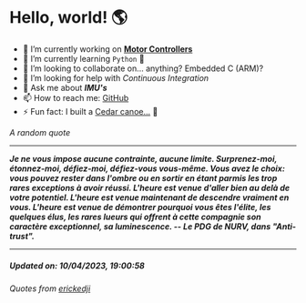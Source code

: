 # Hello, world! 🌎


- 🔧 I’m currently working on [**Motor Controllers**](https://github.com/kyleRhess/MicroMotor)
- 🌱 I’m currently learning `Python` **🐍**
- 👯 I’m looking to collaborate on... anything? Embedded C (ARM)?
- 🤔 I’m looking for help with *Continuous Integration*
- 💬 Ask me about ***IMU's***
- 📫 How to reach me: [GitHub](https://github.com/kyleRhess)
- ⚡ Fun fact: I built a [Cedar canoe...](https://kylerhess.github.io/canoe.html) 🛶

_A random quote_
___
***Je ne vous impose aucune contrainte, aucune limite. Surprenez-moi,
étonnez-moi, défiez-moi, défiez-vous vous-même. Vous avez le choix: vous
pouvez rester dans l'ombre ou en sortir en étant parmis les trop rares
exceptions à avoir réussi. L'heure est venue d'aller bien au delà de
votre potentiel. L'heure est venue maintenant de descendre vraiment en
vous. L'heure est venue de démontrer pourquoi vous êtes l'élite, les
quelques élus, les rares lueurs qui offrent à cette compagnie son
caractère exceptionnel, sa luminescence.
-- Le PDG de NURV, dans "Anti-trust".***
___
##### Updated on: 10/04/2023, 19:00:58
###### Quotes from [erickedji](https://gist.github.com/erickedji/68802)